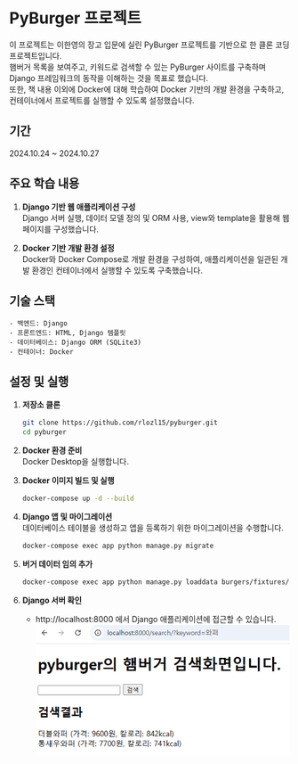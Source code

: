 # PyBurger 프로젝트
이 프로젝트는 이한영의 장고 입문에 실린 PyBurger 프로젝트를 기반으로 한 클론 코딩 프로젝트입니다.   
햄버거 목록을 보여주고, 키워드로 검색할 수 있는 PyBurger 사이트를 구축하며 Django 프레임워크의 동작을 이해하는 것을 목표로 했습니다.  
또한, 책 내용 이외에 Docker에 대해 학습하여 Docker 기반의 개발 환경을 구축하고, 컨테이너에서 프로젝트를 실행할 수 있도록 설정했습니다.

## 기간
2024.10.24 ~ 2024.10.27

## 주요 학습 내용
1. **Django 기반 웹 애플리케이션 구성**   
   Django 서버 실행, 데이터 모델 정의 및 ORM 사용, view와 template을 활용해 웹 페이지를 구성했습니다.

3. **Docker 기반 개발 환경 설정**   
   Docker와 Docker Compose로 개발 환경을 구성하여, 애플리케이션을 일관된 개발 환경인 컨테이너에서 실행할 수 있도록 구축했습니다. 

## 기술 스택
    - 백엔드: Django
    - 프론트엔드: HTML, Django 템플릿
    - 데이터베이스: Django ORM (SQLite3)
    - 컨테이너: Docker

## 설정 및 실행
1. **저장소 클론**
    ``` bash
    git clone https://github.com/rlozl15/pyburger.git
    cd pyburger
    ```

2. **Docker 환경 준비**   
   Docker Desktop을 실행합니다.

3. **Docker 이미지 빌드 및 실행**
    ``` bash
    docker-compose up -d --build
    ```

4. **Django 앱 및 마이그레이션**   
   데이터베이스 테이블을 생성하고 앱을 등록하기 위한 마이그레이션을 수행합니다.
    ``` bash
    docker-compose exec app python manage.py migrate
    ```

5. **버거 데이터 임의 추가**
    ``` bash
    docker-compose exec app python manage.py loaddata burgers/fixtures/burgers.json
    ```

6. **Django 서버 확인**
   - http://localhost:8000 에서 Django 애플리케이션에 접근할 수 있습니다.
   ![img.png](static/img.png)
     
